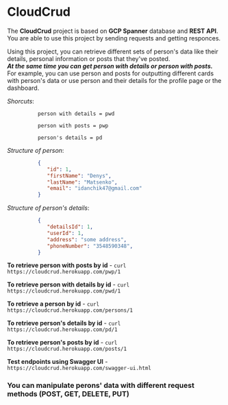 # CloudCrud

The **CloudCrud** project is based on **GCP Spanner** database and **REST API**. You are able to use this project by
sending requests and getting responces.

Using this project, you can retrieve different sets of person's data like their details, personal information or posts
that they've posted.
<br>__*At the same time you can get person with details or person with posts.*__<br>
For example, you can use person and posts for outputting different cards with person's data or use person and their
details for the profile page or the dashboard.

*Shorcuts*:

```
          person with details = pwd

          person with posts = pwp
          
          person's details = pd
```

*Structure of person*:

```json
          {
             "id": 1,
             "firstName": "Denys",
             "lastName": "Matsenko",
             "email": "idanchik47@gmail.com"
          }
```     

*Structure of person's details*:

```json
          {
             "detailsId": 1,
             "userId": 1,
             "address": "some address",
             "phoneNumber": "3548590348",
          }      
 ```

**To retrieve person with posts by id** - ``curl https://cloudcrud.herokuapp.com/pwp/1``

**To retrieve person with details by id** - ``curl https://cloudcrud.herokuapp.com/pwd/1``

**To retrieve a person by id** - ``curl https://cloudcrud.herokuapp.com/persons/1``

**To retrieve person's details by id** - ``curl https://cloudcrud.herokuapp.com/pd/1``

**To retrieve person's posts by id** - ``curl https://cloudcrud.herokuapp.com/posts/1``

**Test endpoints using Swagger UI** - ``https://cloudcrud.herokuapp.com/swagger-ui.html``

### You can manipulate perons' data with different request methods (POST, GET, DELETE, PUT)
